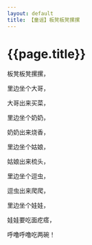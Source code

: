 ```yaml
---
layout: default
title: 【童谣】板凳板凳摞摞
---
```

{{page.title}}
============
板凳板凳摞摞，

里边坐个大哥，

大哥出来买菜，

里边坐个奶奶，

奶奶出来烧香，

里边坐个姑娘，

姑娘出来梳头，

里边坐个逗虫，

逗虫出来爬爬，

里边坐个娃娃，

娃娃要吃面疙瘩，

呼噜呼噜吃两碗！
